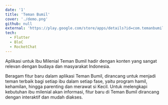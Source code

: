 ```yaml
---
date: '1'
title: 'Teman Bumil'
cover: './demo.png'
github: null
external: 'https://play.google.com/store/apps/details?id=com.temanbumil.android&hl=en&gl=US'
tech:
  - Flutter
  - BloC
  - RocketChat
---
```


Aplikasi untuk Ibu Milenial
Teman Bumil hadir dengan konten yang sangat relevan dengan budaya dan masyarakat Indonesia.

Beragam fitur baru dalam aplikasi Teman Bumil, dirancang untuk menjadi teman terbaik bagi setiap ibu dalam setiap fase, yaitu program hamil, kehamilan, hingga parenting dan merawat si Kecil. Untuk melengkapi kebutuhan ibu milenial akan informasi, fitur baru di Teman Bumil dirancang dengan interaktif dan mudah diakses.
